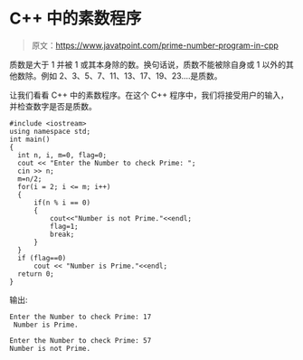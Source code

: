 # C++ 中的素数程序

> 原文：<https://www.javatpoint.com/prime-number-program-in-cpp>

质数是大于 1 并被 1 或其本身除的数。换句话说，质数不能被除自身或 1 以外的其他数除。例如 2、3、5、7、11、13、17、19、23....是质数。

让我们看看 C++ 中的素数程序。在这个 C++ 程序中，我们将接受用户的输入，并检查数字是否是质数。

```
#include <iostream>
using namespace std;
int main()
{
  int n, i, m=0, flag=0;
  cout << "Enter the Number to check Prime: ";
  cin >> n;
  m=n/2;
  for(i = 2; i <= m; i++)
  {
      if(n % i == 0)
      {
          cout<<"Number is not Prime."<<endl;
          flag=1;
          break;
      }
  }
  if (flag==0)
      cout << "Number is Prime."<<endl;
  return 0;
}

```

输出:

```
Enter the Number to check Prime: 17  
 Number is Prime.   

```

```
Enter the Number to check Prime: 57  
Number is not Prime.

```
